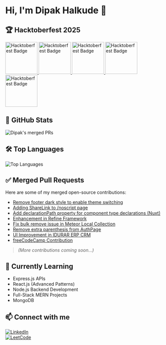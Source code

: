 # Hi, I'm Dipak Halkude 👋

## 🏆 Hacktoberfest 2025

<a href="https://www.holopin.io/userbadge/cmggbeu5i008il404jtz2jq0f">
  <img src="https://assets.holopin.io/eyJidWNrZXQiOiJob2xvcGluLWFzc2V0cyIsImtleSI6ImFzc2V0cy9jbDd0ZDhncDUwMTMyMDlrMHd1OHFlNHg5IiwiZWRpdHMiOnsicm90YXRlIjpudWxsfX0=" 
       alt="Hacktoberfest Badge" height="100"/>
</a>
<a href="https://www.holopin.io/userbadge/cmgqegges0004l804l8x6m49s">
  <img src="https://assets.holopin.io/hf2025levels/lvl0-human.webp"
       alt="Hacktoberfest Badge" height="100"/>
</a>
<a href="https://www.holopin.io/userbadge/cmgqeggc10003l804k826aw9j">
  <img src="https://assets.holopin.io/hf2025levels/lvl1-human.webp"
       alt="Hacktoberfest Badge" height="100"/>
</a>
<a href="https://www.holopin.io/userbadge/cmgrqwxjv001bl604grglo32v">
  <img src="https://assets.holopin.io/hf2025levels/lvl2-human.webp"
       alt="Hacktoberfest Badge" height="100"/>
</a>
<a href="https://www.holopin.io/userbadge/cmgz5iqhd00b7ju0477njg70o">
  <img src="https://assets.holopin.io/hf2025levels/lvl3-human.webp"
       alt="Hacktoberfest Badge" height="100"/>
</a>

## 📝 GitHub Stats
![Dipak's merged PRs](https://github-readme-stats.vercel.app/api?username=DipakHalkude&count_private=true&show_icons=true&theme=radical&include_all_commits=true)

## 🛠️ Top Languages
![Top Languages](https://github-readme-stats.vercel.app/api/top-langs/?username=DipakHalkude&layout=compact&theme=radical)


## ✅ Merged Pull Requests
Here are some of my merged open-source contributions:

- [Remove footer dark style to enable theme switching](https://github.com/badges/shields/pull/11431)
- [Adding ShareLink to /noscript page](https://github.com/compiler-explorer/compiler-explorer/pull/8193)
- [Add declarationPath property for component type declarations (Nuxt)](https://github.com/nuxt/nuxt/pull/33419)
- [Enhancement in Refine Framework](https://github.com/refinedev/refine/pull/7031)
- [Fix bulk remove issue in Meteor Local Collection](https://github.com/meteor/meteor/pull/13965)
- [Remove extra parenthesis from AuthPage](https://github.com/refinedev/refine/pull/7074#event-20239622572)
- [UI Improvement in IDURAR ERP CRM](https://github.com/idurar/idurar-erp-crm/pull/1290)
- [freeCodeCamp Contribution](https://github.com/freeCodeCamp/freeCodeCamp/pull/62524)

> *(More contributions coming soon...)*  

## 🌱 Currently Learning
- Express.js APIs
- React.js (Advanced Patterns)
- Node.js Backend Development
- Full-Stack MERN Projects
- MongoDB

## 📫 Connect with me
[![LinkedIn](https://img.shields.io/badge/-LinkedIn-blue?style=flat&logo=linkedin&logoColor=white)](https://www.linkedin.com/in/dipakhalkude/)  
[![LeetCode](https://img.shields.io/badge/-LeetCode-FFA116?style=flat&logo=leetcode&logoColor=white)](https://leetcode.com/u/Dipak_164399/)

